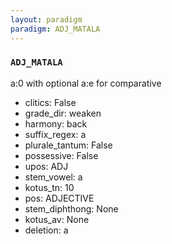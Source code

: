 ```yaml
---
layout: paradigm
paradigm: ADJ_MATALA
---
```

### ` ADJ_MATALA `

a:0 with optional a:e for comparative
* clitics: False
* grade_dir: weaken
* harmony: back
* suffix_regex: a
* plurale_tantum: False
* possessive: False
* upos: ADJ
* stem_vowel: a
* kotus_tn: 10
* pos: ADJECTIVE
* stem_diphthong: None
* kotus_av: None
* deletion: a
